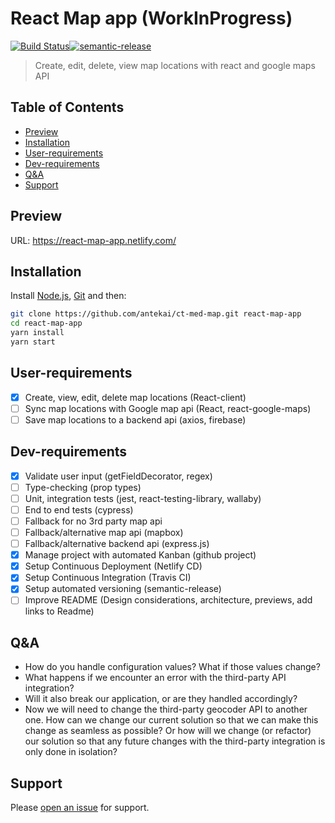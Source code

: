 # React Map app (WorkInProgress)

[![Build Status](https://travis-ci.org/antekai/ct-med-map.svg?branch=v1.1.0)](https://travis-ci.org/antekai/ct-med-map)[![semantic-release](https://img.shields.io/badge/%20%20%F0%9F%93%A6%F0%9F%9A%80-semantic--release-e10079.svg)](https://github.com/semantic-release/semantic-release)

> Create, edit, delete, view map locations with react and google maps API

## Table of Contents

- [Preview](#preview)
- [Installation](#installation)
- [User-requirements](#user-requirements)
- [Dev-requirements](#Dev-requirements)
- [Q&A](#Q&A)
- [Support](#support)

## Preview

URL: https://react-map-app.netlify.com/
![]()

## Installation

Install [Node.js](https://nodejs.org/en/), [Git](https://git-scm.com/) and then:

```sh
git clone https://github.com/antekai/ct-med-map.git react-map-app
cd react-map-app
yarn install
yarn start
```

## User-requirements

- [x] Create, view, edit, delete map locations (React-client)
- [ ] Sync map locations with Google map api (React, react-google-maps)
- [ ] Save map locations to a backend api (axios, firebase)

## Dev-requirements

- [x] Validate user input (getFieldDecorator, regex)
- [ ] Type-checking (prop types)
- [ ] Unit, integration tests (jest, react-testing-library, wallaby)
- [ ] End to end tests (cypress)
- [ ] Fallback for no 3rd party map api
- [ ] Fallback/alternative map api (mapbox)
- [ ] Fallback/alternative backend api (express.js)
- [x] Manage project with automated Kanban (github project)
- [x] Setup Continuous Deployment (Netlify CD)
- [x] Setup Continuous Integration (Travis CI)
- [x] Setup automated versioning (semantic-release)
- [ ] Improve README (Design considerations, architecture, previews, add links to Readme)

## Q&A

- How do you handle configuration values? What if those values change?
- What happens if we encounter an error with the third-party API integration?
- Will it also break our application, or are they handled accordingly?
- Now we will need to change the third-party geocoder API to another one. How can we
  change our current solution so that we can make this change as seamless as possible? Or
  how will we change (or refactor) our solution so that any future changes with the third-party
  integration is only done in isolation?

## Support

Please [open an issue](https://github.com/antekai/ct-med-map/issues/new) for support.
